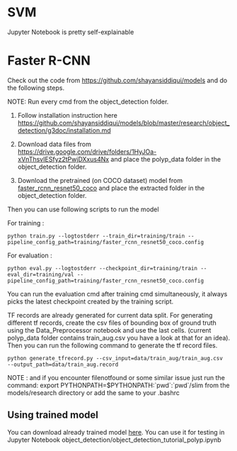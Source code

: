# SVM
Jupyter Notebook is pretty self-explainable

# Faster R-CNN
Check out the code from https://github.com/shayansiddiqui/models and do the following steps.

NOTE: Run every cmd from the object_detection folder.

1. Follow installation instruction here  https://github.com/shayansiddiqui/models/blob/master/research/object_detection/g3doc/installation.md

2. Download data files from https://drive.google.com/drive/folders/1HyJOa-xVnThsvIESfyz2tPwjDXxus4Nx and place the polyp_data folder in the object_detection folder.

3. Download the pretrained (on COCO dataset) model from [faster_rcnn_resnet50_coco](http://download.tensorflow.org/models/object_detection/faster_rcnn_resnet50_coco_2017_11_08.tar.gz) and place the extracted folder in the object_detection folder.

Then you can use following scripts to run the model


  For training : 

`python train.py --logtostderr --train_dir=training/train --pipeline_config_path=training/faster_rcnn_resnet50_coco.config`


  For evaluation :

`python eval.py --logtostderr --checkpoint_dir=training/train --eval_dir=training/val --pipeline_config_path=training/faster_rcnn_resnet50_coco.config`

You can run the evaluation cmd after training cmd simultaneously, it always picks the latest checkpoint created by the training script.


TF records are already generated for current data split. For generating different tf records, create the csv files of bounding box of ground truth using the Data_Preprocessor notebook and use the last cells. (current polyp_data folder contains train_aug.csv you have a look at that for an idea). Then you can run the following command to generate the tf record files.

`python generate_tfrecord.py --csv_input=data/train_aug/train_aug.csv  --output_path=data/train_aug.record`


NOTE : and if you encounter filenotfound or some similar issue just run the command:  export PYTHONPATH=$PYTHONPATH:\`pwd\`:\`pwd\`/slim
 from the models/research directory or add the same to your .bashrc

## Using trained model

 You can download already trained model [here](https://drive.google.com/open?id=1aCH76tppOpvQu8KoIm4r3njl3V5xTxaQ). You can use it for testing in Jupyter Notebook object_detection/object_detection_tutorial_polyp.ipynb
 
 
